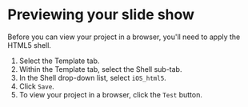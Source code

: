 # Previewing your slide show

Before you can view your project in a browser, you'll need to apply the HTML5 shell.

1. Select the Template tab. 
2. Within the Template tab, select the Shell sub-tab.
3. In the Shell drop-down list, select `iOS_html5`.
4. Click `Save`.
5. To view your project in a browser, click the `Test` button.

